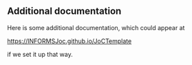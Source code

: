 ## Additional documentation

Here is some additional documentation, which could appear at

https://INFORMSJoc.github.io/JoCTemplate

if we set it up that way.
